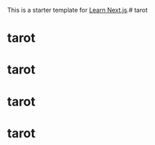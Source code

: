 This is a starter template for [Learn Next.js](https://nextjs.org/learn).# tarot
# tarot
# tarot
# tarot
# tarot
